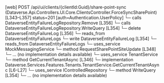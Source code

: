[web] POST /api/ui/clients/{clientId:Guid}/share-point-sync  (Dataverse.Api.Controllers.UI.Core.ClientsController.ForceSyncSharePoint)  [L343–L357] status=201 [auth=Authentication.UserPolicy]
  └─ calls DataverseEntityFailureLogRepository.Remove [L356]
  └─ calls DataverseEntityFailureLogRepository.WriteQuery [L354]
  └─ delete DataverseEntityFailureLog [L356]
    └─ reads_from DataverseEntityFailureLogs
  └─ write DataverseEntityFailureLog [L354]
    └─ reads_from DataverseEntityFailureLogs
  └─ uses_service MockMessagingService
    └─ method RequestSharePointSiteUpdate [L348]
      └─ ... (no implementation details available)
  └─ uses_service TenantService
    └─ method GetCurrentTenantAsync [L346]
      └─ implementation Dataverse.Services.Features.Tenants.TenantService.GetCurrentTenantAsync [L6-L27]
  └─ uses_service IControlledRepository<DataverseEntityFailureLog>
    └─ method WriteQuery [L354]
      └─ ... (no implementation details available)

